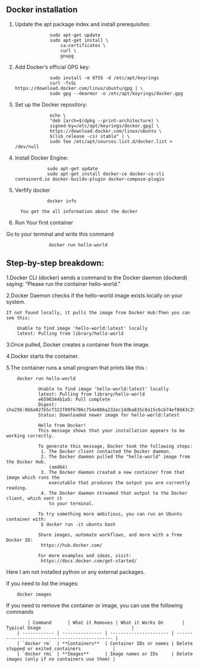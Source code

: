Docker installation
---------------------
1. Update the apt package index and install prerequisites:

                    sudo apt-get update
                    sudo apt-get install \
                        ca-certificates \
                        curl \
                        gnupg
   
2. Add Docker’s official GPG key:

                    sudo install -m 0755 -d /etc/apt/keyrings
                    curl -fsSL https://download.docker.com/linux/ubuntu/gpg | \
                    sudo gpg --dearmor -o /etc/apt/keyrings/docker.gpg

3. Set up the Docker repository:

                    echo \
                    "deb [arch=$(dpkg --print-architecture) \
                    signed-by=/etc/apt/keyrings/docker.gpg] \
                    https://download.docker.com/linux/ubuntu \
                    $(lsb_release -cs) stable" | \
                    sudo tee /etc/apt/sources.list.d/docker.list > /dev/null

4.  Install Docker Engine:

                    sudo apt-get update
                    sudo apt-get install docker-ce docker-ce-cli containerd.io docker-buildx-plugin docker-compose-plugin


6.  Verfify docker
   
                    docker info

          You get the all information about the docker 


7. Run Your first container

Go to your terminal and write this command

                    docker run hello-world

Step-by-step breakdown:
-----------------------------------------
1.Docker CLI (docker) sends a command to the Docker daemon (dockerd) saying:
    “Please run the container hello-world.”

2.Docker Daemon checks if the hello-world image exists locally on your system.

    If not found locally, it pulls the image from Docker Hub:Then you can see this:

        Unable to find image 'hello-world:latest' locally
        latest: Pulling from library/hello-world
        
3.Once pulled, Docker creates a container from the image.

4.Docker starts the container.

5.The container runs a small program that prints like this :

        docker run hello-world
        
                Unable to find image 'hello-world:latest' locally
                latest: Pulling from library/hello-world
                e6590344b1a5: Pull complete 
                Digest: sha256:0b6a027b5cf322f09f6706c754e086a232ec1ddba835c8a15c6cb74ef0d43c29
                Status: Downloaded newer image for hello-world:latest
                
                Hello from Docker!
                This message shows that your installation appears to be working correctly.
                
                To generate this message, Docker took the following steps:
                 1. The Docker client contacted the Docker daemon.
                 2. The Docker daemon pulled the "hello-world" image from the Docker Hub.
                    (amd64)
                 3. The Docker daemon created a new container from that image which runs the
                    executable that produces the output you are currently reading.
                 4. The Docker daemon streamed that output to the Docker client, which sent it
                    to your terminal.
                
                To try something more ambitious, you can run an Ubuntu container with:
                 $ docker run -it ubuntu bash
                
                Share images, automate workflows, and more with a free Docker ID:
                 https://hub.docker.com/
                
                For more examples and ideas, visit:
                 https://docs.docker.com/get-started/


Here I am not installed python or any external packages.

If you need to list the images:

        docker images

If you need to remove the container or image, you can use the following commands

            | Command      | What it Removes | What it Works On       | Typical Usage                                  |
        | ------------ | --------------- | ---------------------- | ---------------------------------------------- |
        | `docker rm`  | **Containers**  | Container IDs or names | Delete stopped or exited containers            |
        | `docker rmi` | **Images**      | Image names or IDs     | Delete images (only if no containers use them) |



      
   
